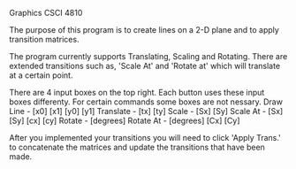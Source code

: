 Graphics CSCI 4810

The purpose of this program is to create lines on a 2-D plane and to apply transition matrices.

The program currently supports Translating, Scaling and Rotating. There are extended transitions such as,
'Scale At' and 'Rotate at' which will translate at a certain point. 

There are 4 input boxes on the top right. Each button uses these input boxes differenty. For certain commands
some boxes are not nessary. 
	Draw Line - [x0] [x1] [y0] [y1]
	Translate - [tx] [ty]
	Scale - [Sx] [Sy]
	Scale At - [Sx] [Sy] [cx] [cy]
	Rotate - [degrees]
	Rotate At - [degrees] [Cx] [Cy]

After you implemented your transitions you will need to click 'Apply Trans.' to concatenate the matrices and update the transitions that have been made.


